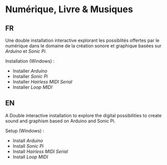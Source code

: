 # Numérique, Livre & Musiques
## FR
Une double installation interactive explorant les possiblités offertes par le numérique dans le domaine de la création sonore et graphique basées sur *Arduino* et *Sonic Pi*. 

Installation (Windows) :
* Installer *Arduino*
* Installer *Sonic Pi*
* Installer *Hairless MIDI Serial*
* Installer *Loop MIDI*

## EN
A Double interactive installation to explore the digital possibilities to create sound and graphism based on Arduino and Sonic Pi.

Setup (Windows) :
* Install *Arduino*
* Install *Sonic Pi*
* Install *Hairless MIDI Serial*
* Install *Loop MIDI*
